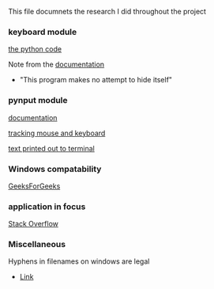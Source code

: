 This file documnets the research I did throughout the project 

### keyboard module

[the python code](https://www.thepythoncode.com/article/write-a-keylogger-python)

Note from the [documentation](https://pypi.org/project/keyboard/) 
- "This program makes no attempt to hide itself"  

### pynput module

[documentation](https://pypi.org/project/pynput/)

[tracking mouse and keyboard](https://nitratine.net/blog/post/how-to-use-pynputs-mouse-and-keyboard-listener-at-the-same-time/?ref=morioh.com&utm_source=morioh.com)

[text printed out to terminal](https://nitratine.net/blog/post/how-to-use-pynputs-mouse-and-keyboard-listener-at-the-same-time/?ref=morioh.com&utm_source=morioh.com)

### Windows compatability

[GeeksForGeeks](https://www.geeksforgeeks.org/design-a-keylogger-in-python/)

### application in focus
[Stack Overflow](https://stackoverflow.com/questions/3130912/how-do-i-detect-the-currently-focused-application)

### Miscellaneous

Hyphens in filenames on windows are legal 
- [Link](https://devblogs.microsoft.com/oldnewthing/20140603-00/?p=823)